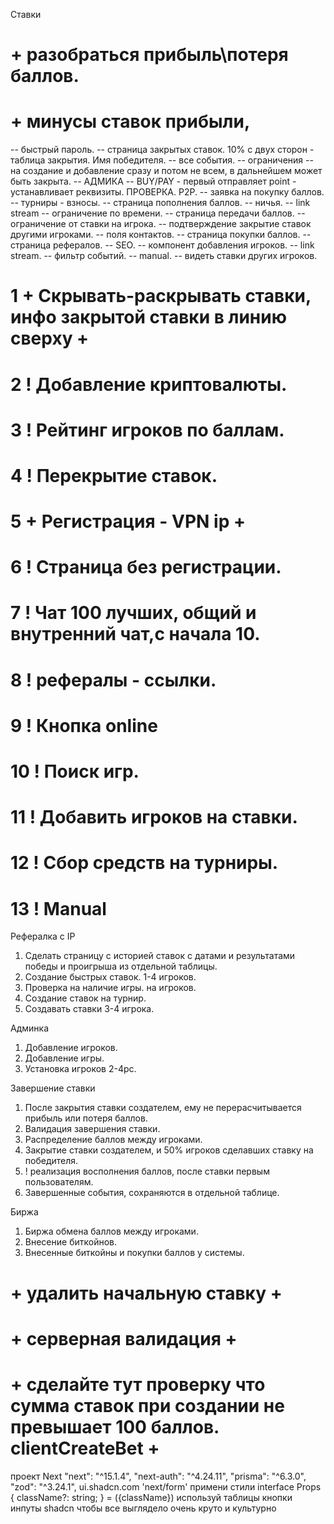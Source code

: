 Ставки
# + разобраться прибыль\потеря баллов.
# + минусы ставок прибыли, 
-- быстрый пароль.
-- страница закрытых ставок. 10% с двух сторон - таблица закрытия. Имя победителя.
-- все события.
-- ограничения -- на создание и добавление сразу и потом не всем, в дальнейшем может быть закрыта.
-- АДМИКА
-- BUY/PAY - первый отправляет point - устанавливает реквизиты. ПРОВЕРКА. P2P.
-- заявка на покупку баллов.
-- турниры - взносы.
-- страница пополнения баллов.
-- ничья.
-- link stream
-- ограничение по времени.
-- страница передачи баллов.
-- ограничение от ставки на игрока.
-- подтверждение закрытие ставок другими игроками.
-- поля контактов.
-- страница покупки баллов.
-- страница рефералов.
-- SEO.
-- компонент добавления игроков.
-- link stream.
-- фильтр событий.
-- manual.
-- видеть ставки других игроков.
# 1 + Скрывать-раскрывать ставки, инфо закрытой ставки в линию сверху +
# 2 ! Добавление криптовалюты.
# 3 ! Рейтинг игроков по баллам.
# 4 ! Перекрытие ставок.
# 5 + Регистрация - VPN ip +
# 6 ! Страница без регистрации.
# 7 ! Чат 100 лучших, общий и внутренний чат,с начала 10.
# 8 ! рефералы - ссылки.
# 9 ! Кнопка online
# 10 ! Поиск игр.
# 11 ! Добавить игроков на ставки.
# 12 ! Сбор средств на турниры.
# 13 ! Manual
Рефералка с IP
1. Сделать страницу с историей ставок с датами и результатами победы и проигрыша из отдельной таблицы.
2. Создание быстрых ставок. 1-4 игроков.
3. Проверка на наличие игры. на игроков.
4. Создание ставок на турнир.
5. Создавать ставки 3-4 игрока.

Админка
1. Добавление игроков.
2. Добавление игры.
3. Установка игроков 2-4pc.

Завершение ставки
1. После закрытия ставки создателем, ему не перерасчитывается прибыль или потеря баллов.
2. Валидация завершения ставки.
3. Распределение баллов между игроками.
4. Закрытие ставки создателем, и 50% игроков сделавших ставку на победителя.
5. ! реализация восполнения баллов, после ставки первым пользователям.
6. Завершенные события, сохраняются в отдельной таблице.

Биржа
1. Биржа обмена баллов между игроками.
2. Внесение биткойнов.
3. Внесенные биткойны и покупки баллов у системы.


# + удалить начальную ставку +
# + серверная валидация +
# + сделайте тут проверку что сумма ставок при создании не превышает 100 баллов. clientCreateBet +

проект Next "next": "^15.1.4", "next-auth": "^4.24.11", "prisma": "^6.3.0", "zod": "^3.24.1", ui.shadcn.com 'next/form'
примени стили interface Props { className?: string; }   = ({className}) используй таблицы кнопки инпуты shadcn чтобы все выглядело очень круто и культурно
